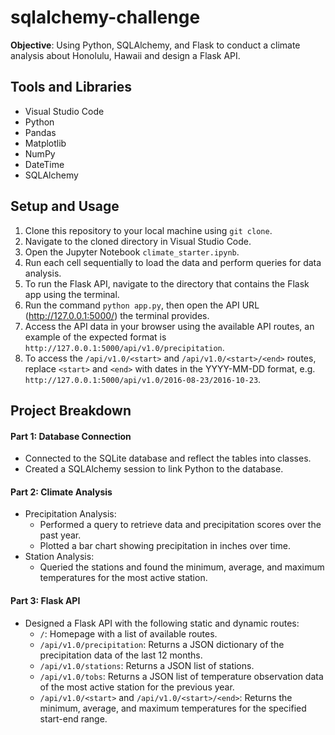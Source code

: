 # sqlalchemy-challenge
**Objective**: Using Python, SQLAlchemy, and Flask to conduct a climate analysis about Honolulu, Hawaii and design a Flask API.

## Tools and Libraries
- Visual Studio Code
- Python
- Pandas
- Matplotlib
- NumPy
- DateTime
- SQLAlchemy

## Setup and Usage
1. Clone this repository to your local machine using `git clone`.
2. Navigate to the cloned directory in Visual Studio Code.
3. Open the Jupyter Notebook `climate_starter.ipynb`.
4. Run each cell sequentially to load the data and perform queries for data analysis.
5. To run the Flask API, navigate to the directory that contains the Flask app using the terminal.
6. Run the command `python app.py`, then open the API URL (http://127.0.0.1:5000/) the terminal provides.
7. Access the API data in your browser using the available API routes, an example of the expected format is `http://127.0.0.1:5000/api/v1.0/precipitation`.
8. To access the `/api/v1.0/<start>` and `/api/v1.0/<start>/<end>` routes, replace `<start>` and `<end>` with dates in the YYYY-MM-DD format, e.g. `http://127.0.0.1:5000/api/v1.0/2016-08-23/2016-10-23`.

## Project Breakdown
#### Part 1: Database Connection
* Connected to the SQLite database and reflect the tables into classes.
* Created a SQLAlchemy session to link Python to the database.

#### Part 2: Climate Analysis
* Precipitation Analysis:
  * Performed a query to retrieve data and precipitation scores over the past year.
  * Plotted a bar chart showing precipitation in inches over time.
* Station Analysis:
  * Queried the stations and found the minimum, average, and maximum temperatures for the most active station.

#### Part 3: Flask API
* Designed a Flask API with the following static and dynamic routes:
  * `/`: Homepage with a list of available routes.
  * `/api/v1.0/precipitation`: Returns a JSON dictionary of the precipitation data of the last 12 months.
  * `/api/v1.0/stations`: Returns a JSON list of stations.
  * `/api/v1.0/tobs`: Returns a JSON list of temperature observation data of the most active station for the previous year.
  * `/api/v1.0/<start>` and `/api/v1.0/<start>/<end>`: Returns the minimum, average, and maximum temperatures for the specified start-end range.
 
